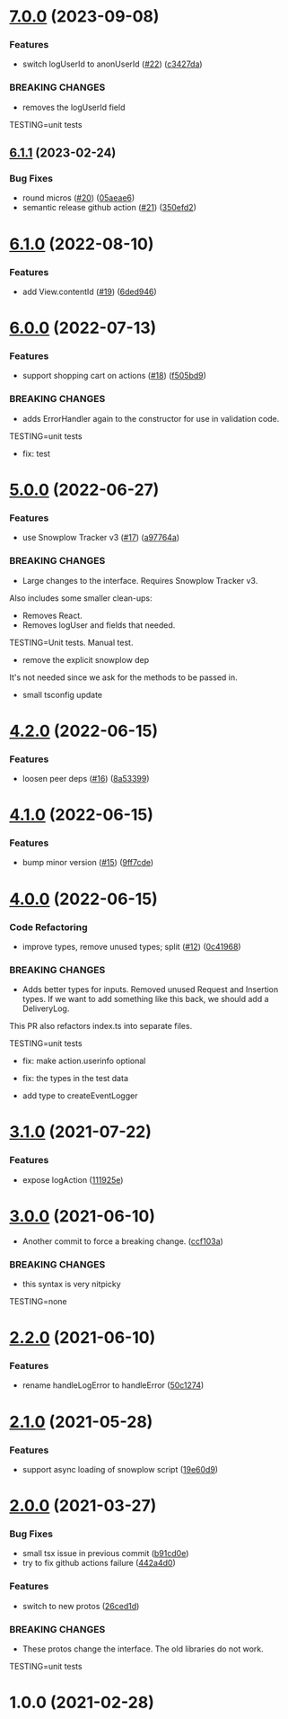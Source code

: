 # [7.0.0](https://github.com/promotedai/promoted-snowplow-logger/compare/v6.1.1...v7.0.0) (2023-09-08)


### Features

* switch logUserId to anonUserId ([#22](https://github.com/promotedai/promoted-snowplow-logger/issues/22)) ([c3427da](https://github.com/promotedai/promoted-snowplow-logger/commit/c3427da721879377787ebe4fd962a35e0c1ced13))


### BREAKING CHANGES

* removes the logUserId field

TESTING=unit tests

## [6.1.1](https://github.com/promotedai/promoted-snowplow-logger/compare/v6.1.0...v6.1.1) (2023-02-24)


### Bug Fixes

* round micros ([#20](https://github.com/promotedai/promoted-snowplow-logger/issues/20)) ([05aeae6](https://github.com/promotedai/promoted-snowplow-logger/commit/05aeae6602a7052c88bbe69fcf913c83ae44ab11))
* semantic release github action ([#21](https://github.com/promotedai/promoted-snowplow-logger/issues/21)) ([350efd2](https://github.com/promotedai/promoted-snowplow-logger/commit/350efd26521527abc9944678ccb7b2bcd99a0171))

# [6.1.0](https://github.com/promotedai/promoted-snowplow-logger/compare/v6.0.0...v6.1.0) (2022-08-10)


### Features

* add View.contentId ([#19](https://github.com/promotedai/promoted-snowplow-logger/issues/19)) ([6ded946](https://github.com/promotedai/promoted-snowplow-logger/commit/6ded946945e0e93907d631413e99b87ed5dbf094))

# [6.0.0](https://github.com/promotedai/promoted-snowplow-logger/compare/v5.0.0...v6.0.0) (2022-07-13)


### Features

* support shopping cart on actions ([#18](https://github.com/promotedai/promoted-snowplow-logger/issues/18)) ([f505bd9](https://github.com/promotedai/promoted-snowplow-logger/commit/f505bd9bc498c3dfc8196b2c0a5a91bda05fc8fc))


### BREAKING CHANGES

* adds ErrorHandler again to the constructor for use in validation code.

TESTING=unit tests

* fix: test

# [5.0.0](https://github.com/promotedai/promoted-snowplow-logger/compare/v4.2.0...v5.0.0) (2022-06-27)


### Features

* use Snowplow Tracker v3 ([#17](https://github.com/promotedai/promoted-snowplow-logger/issues/17)) ([a97764a](https://github.com/promotedai/promoted-snowplow-logger/commit/a97764abdb1a541e27e7cdac7124499f702c0089))


### BREAKING CHANGES

* Large changes to the interface.  Requires Snowplow Tracker v3.

Also includes some smaller clean-ups:
- Removes React.
- Removes logUser and fields that needed.

TESTING=Unit tests. Manual test.

* remove the explicit snowplow dep

It's not needed since we ask for the methods to be passed in.

* small tsconfig update

# [4.2.0](https://github.com/promotedai/promoted-snowplow-logger/compare/v4.1.0...v4.2.0) (2022-06-15)


### Features

* loosen peer deps ([#16](https://github.com/promotedai/promoted-snowplow-logger/issues/16)) ([8a53399](https://github.com/promotedai/promoted-snowplow-logger/commit/8a53399914fc6770d6993583258f9be661c348c4))

# [4.1.0](https://github.com/promotedai/promoted-snowplow-logger/compare/v4.0.0...v4.1.0) (2022-06-15)


### Features

* bump minor version ([#15](https://github.com/promotedai/promoted-snowplow-logger/issues/15)) ([9ff7cde](https://github.com/promotedai/promoted-snowplow-logger/commit/9ff7cde3d92ce9d258ddd9df772425ed93efa64c))

# [4.0.0](https://github.com/promotedai/promoted-snowplow-logger/compare/v3.1.0...v4.0.0) (2022-06-15)


### Code Refactoring

* improve types, remove unused types; split ([#12](https://github.com/promotedai/promoted-snowplow-logger/issues/12)) ([0c41968](https://github.com/promotedai/promoted-snowplow-logger/commit/0c41968c8007536d42ef6247bebecbd608f380e0))


### BREAKING CHANGES

* Adds better types for inputs.  Removed unused Request and Insertion types.  If we want to add something like this back, we should add a DeliveryLog.

This PR also refactors index.ts into separate files.

TESTING=unit tests

* fix: make action.userinfo optional

* fix: the types in the test data

* add type to createEventLogger

# [3.1.0](https://github.com/promotedai/promoted-snowplow-logger/compare/v3.0.0...v3.1.0) (2021-07-22)


### Features

* expose logAction ([111925e](https://github.com/promotedai/promoted-snowplow-logger/commit/111925e56698e0339aadda97fda4519c4148b99d))

# [3.0.0](https://github.com/promotedai/promoted-snowplow-logger/compare/v2.2.0...v3.0.0) (2021-06-10)


* Another commit to force a breaking change. ([ccf103a](https://github.com/promotedai/promoted-snowplow-logger/commit/ccf103ac4d5d9746a941f01ae66ade844ee9c664))


### BREAKING CHANGES

* this syntax is very nitpicky

TESTING=none

# [2.2.0](https://github.com/promotedai/promoted-snowplow-logger/compare/v2.1.0...v2.2.0) (2021-06-10)


### Features

* rename handleLogError to handleError ([50c1274](https://github.com/promotedai/promoted-snowplow-logger/commit/50c127479e78a042c4d0a8e3f8ea45707d634a26))

# [2.1.0](https://github.com/promotedai/promoted-snowplow-logger/compare/v2.0.0...v2.1.0) (2021-05-28)


### Features

* support async loading of snowplow script ([19e60d9](https://github.com/promotedai/promoted-snowplow-logger/commit/19e60d97fd1674393f0cb56906e145bd7593076d))

# [2.0.0](https://github.com/promotedai/promoted-snowplow-logger/compare/v1.0.0...v2.0.0) (2021-03-27)


### Bug Fixes

* small tsx issue in previous commit ([b91cd0e](https://github.com/promotedai/promoted-snowplow-logger/commit/b91cd0ef147958895fb63808b892b2d5f1410e2a))
* try to fix github actions failure ([442a4d0](https://github.com/promotedai/promoted-snowplow-logger/commit/442a4d03c0c3710b4404a5017bd9eb9919bf0ce8))


### Features

* switch to new protos ([26ced1d](https://github.com/promotedai/promoted-snowplow-logger/commit/26ced1dbc8ede37610351f87036cf38f1ff1fec0))


### BREAKING CHANGES

* These protos change the interface.  The old libraries do not work.

TESTING=unit tests

# 1.0.0 (2021-02-28)
